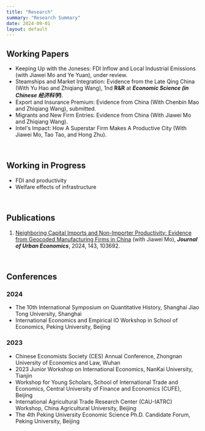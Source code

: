 ```yaml
---
title: "Research"
summary: "Research Summary"
date: 2024-09-01
layout: default
---
```


## Working Papers

- Keeping Up with the Joneses: FDI Inflow and Local Industrial Emissions (with Jiawei Mo and Ye Yuan), under review.
- Steamships and Market Integration: Evidence from the Late Qing China (With Yu Hao and Zhiqiang Wang), 1nd **R&R** at ***Economic Science (in Chinese 经济科学)***.
- Export and Insurance Premium: Evidence from China (With Chenbin Mao and Zhiqiang Wang), submitted.
- Migrants and New Firm Entries: Evidence from China (With Jiawei Mo and Zhiqiang Wang).
- Intel's Impact: How A Superstar Firm Makes A Productive City (With Jiawei Mo, Tao Tao, and Hong Zhu).


&nbsp;
## Working in Progress

- FDI and productivity
- Welfare effects of infrastructure

&nbsp;
## Publications
1. [Neighboring Capital Imports and Non-Importer Productivity: Evidence from Geocoded Manufacturing Firms in China](https://www.sciencedirect.com/science/article/abs/pii/S0094119024000627) (with Jiawei Mo), ***Journal of Urban Economics***, 2024, 143, 103692.


&nbsp;
## Conferences

### 2024

- The 10th International Symposium on Quantitative History, Shanghai Jiao Tong University, Shanghai
- International Economics and Empirical IO Workshop in School of Economics, Peking University, Beijing


### 2023
- Chinese Economists Society (CES) Annual Conference, Zhongnan University of Economics and Law, Wuhan
- 2023 Junior Workshop on International Economics, NanKai University, Tianjin
- Workshop for Young Scholars, School of International Trade and Economics, Central University of Finance and Economics (CUFE), Beijing
- International Agricultural Trade Research Center (CAU-IATRC) Workshop, China Agricultural University, Beijing
- The 4th Peking University Economic Science Ph.D. Candidate Forum, Peking University, Beijing
